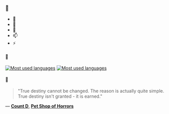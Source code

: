 ### 👋

- 🔭
- 🌱
- 💬
- 📫
- ⚡

#### 🧏

[![Most used languages](https://github-readme-stats-aynah.vercel.app/api/top-langs/?username=aynh&theme=solarized-dark&langs_count=6&layout=compact&hide_title=true)](https://github.com/anuraghazra/github-readme-stats#gh-dark-mode-only)
[![Most used languages](https://github-readme-stats-aynah.vercel.app/api/top-langs/?username=aynh&theme=solarized-light&langs_count=6&layout=compact&hide_title=true)](https://github.com/anuraghazra/github-readme-stats#gh-light-mode-only)

#### 💬

> "True destiny cannot be changed. The reason is actually quite simple. True destiny isn't granted - it is earned."

&mdash; [**Count D**](https://myanimelist.net/character.php?q=Count%20D&cat=character), [**Pet Shop of Horrors**](https://myanimelist.net/search/all?q=Pet%20Shop%20of%20Horrors&cat=all)
